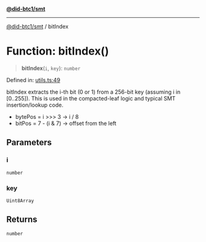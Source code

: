 [**@did-btc1/smt**](../README.md)

***

[@did-btc1/smt](../globals.md) / bitIndex

# Function: bitIndex()

> **bitIndex**(`i`, `key`): `number`

Defined in: [utils.ts:49](https://github.com/dcdpr/did-btc1-js/blob/751aedd75738c26882a2149e644ae32b9e424707/packages/smt/src/utils.ts#L49)

bitIndex extracts the i-th bit (0 or 1) from a 256-bit key (assuming i in [0..255]).
This is used in the compacted-leaf logic and typical SMT insertion/lookup code.

- bytePos = i >>> 3     -> i / 8
- bitPos  = 7 - (i & 7) -> offset from the left

## Parameters

### i

`number`

### key

`Uint8Array`

## Returns

`number`
